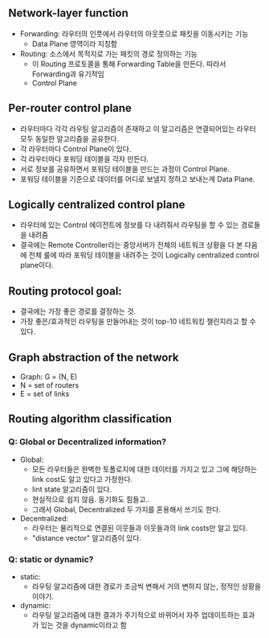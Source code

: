 ## Network-layer function
- Forwarding: 라우터의 인풋에서 라우터의 아웃풋으로 패킷을 이동시키는 기능
	- Data Plane 영역이라 지칭함
- Routing: 소스에서 목적지로 가는 패킷의 경로 정의하는 기능
	- 이 Routing 프로토콜을 통해 Forwarding Table을 만든다. 따라서 Forwarding과 유기적임
	- Control Plane

## Per-router control plane
- 라우터마다 각각 라우팅 알고리즘이 존재하고 이 알고리즘은 연결되어있는 라우터 모두 동일한 알고리즘을 공유한다.
- 각 라우터마다 Control Plane이 있다.
- 각 라우터마다 포워딩 테이블을 각자 만든다.
- 서로 정보를 공유하면서 포워딩 테이블을 만드는 과정이 Control Plane.
- 포워딩 테이블을 기준으로 데이터를 어디로 보낼지 정하고 보내는게 Data Plane.

## Logically centralized control plane
- 라우터에 있는 Control 에이전트에 정보를 다 내려줘서 라우팅을 할 수 있는 경로들을 내려줌
- 결국에는 Remote Controller라는 중앙서버가 전체의 네트워크 상황을 다 본 다음에 전체 룰에 따라 포워딩 테이블을 내려주는 것이 Logically centralized control plane이다.

## Routing protocol goal:
- 결국에는 가장 좋은 경로를 결정하는 것.
- 가장 좋은/효과적인 라우팅을 만들어내는 것이 top-10 네트워킹 챌린지라고 할 수 있다.

## Graph abstraction of the network
- Graph: G = (N, E)
- N = set of routers
- E = set of links

## Routing algorithm classification
### Q: Global or Decentralized information?
- Global:
	- 모든 라우터들은 완벽한 토폴로지에 대한 데이터를 가지고 있고 그에 해당하는 link cost도 알고 있다고 가정한다.
	- lint state 알고리즘이 있다.
	- 현실적으로 쉽지 않음. 동기화도 힘들고..
	- 그래서 Global, Decentralized 두 가지를 혼용해서 쓰기도 한다.
- Decentralized:
	- 라우터는 물리적으로 연결된 이웃들과 이웃들과의 link costs만 알고 있다.
	- "distance vector" 알고리즘이 있다.

### Q: static or dynamic?
- static:
	- 라우팅 알고리즘에 대한 경로가 조금씩 변해서 거의 변하지 않는, 정적인 상황을 이야기.
- dynamic:
	- 라우팅 알고리즘에 대한 결과가 주기적으로 바뀌어서 자주 업데이트하는 효과가 있는 것을 dynamic이라고 함